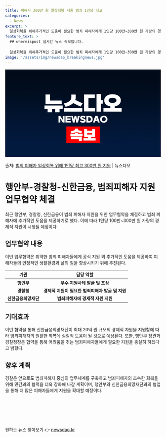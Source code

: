 ```yaml
---
title: 피해자 300만 원 일상회복 지원 범죄 1인당 최고
categories:
  - News
excerpt: >
  일상회복을 위해추가적인 도움이 필요한 범죄 피해자에게 1인당 100만~300만 원 가량의 경제적 지원이 시행…
feature_text: >
  ## whereispost 실시간 뉴스 속보입니다.

  일상회복을 위해추가적인 도움이 필요한 범죄 피해자에게 1인당 100만~300만 원 가량의 경제적 지원이 시행…
image: '/assets/img/newsdao_breakingnews.jpg'
---
```


![뉴스다오 속보](/assets/img/newsdao_breakingnews.jpg)

<p>출처: <a href="https://newsdao.kr/3609" rel="dofollow">범죄 피해자 일상회복 위해 1인당 최고 300만 원 지원</a> | 뉴스다오</p>

<h1>행안부-경찰청-신한금융, 범죄피해자 지원 업무협약 체결</h1>
<p data-ke-size="size16">최근 행안부, 경찰청, 신한금융이 범죄 피해자 지원을 위한 업무협약을 체결하고 범죄 피해자에 추가적인 도움을 제공하기로 했다. 이에 따라 1인당 100만~300만 원 가량의 경제적 지원이 시행될 예정이다.</p>
<h2 data-ke-size="size26">업무협약 내용</h2>
<p data-ke-size="size16">이번 업무협약은 취약한 범죄 피해자들에게 공식 지원 외 추가적인 도움을 제공하여 피해자들의 안정적인 생활환경과 삶의 질을 향상시키기 위해 추진된다.</p>
<table>
<thead>
<tr>
<th style="text-align: center; height: 17px;"><b>기관</b></th>
<th style="text-align: center; height: 17px;"><b>담당 역할</b></th>
</tr>
</thead>
<tbody>
<tr>
<td style="text-align: center; height: 17px;"><b>행안부</b></td>
<td style="text-align: center; height: 17px;"><b>우수 지원사례 발굴 및 포상</b></td>
</tr>
<tr>
<td style="text-align: center; height: 17px;"><b>경찰청</b></td>
<td style="text-align: center; height: 17px;"><b>경제적 지원이 필요한 범죄피해자 발굴 및 지원</b></td>
</tr>
<tr>
<td style="text-align: center; height: 17px;"><b>신한금융희망재단</b></td>
<td style="text-align: center; height: 17px;"><b>범죄피해자에 경제적 자원 지원</b></td>
</tr>
</tbody>
</table>
<h2 data-ke-size="size26">기대효과</h2>
<p data-ke-size="size16">이번 협약을 통해 신한금융희망재단이 최대 20억 원 규모의 경제적 자원을 지원함에 따라 범죄피해자의 원활한 회복에 실질적 도움이 될 것으로 예상된다. 또한, 행안부 장관과 경찰청장은 협약을 통해 어려움을 겪는 범죄피해자들에게 필요한 지원을 충실히 하겠다고 밝혔다.</p>
<h2 data-ke-size="size26">향후 계획</h2>
<p data-ke-size="size16">경찰은 앞으로도 범죄피해자 중심의 업무체계를 구축하고 범죄피해자의 조속한 회복을 위해 민간과의 협력을 더욱 강화해 나갈 계획이며, 행안부와 신한금융희망재단과의 협업을 통해 더 많은 피해자들에게 지원을 확대할 예정이다.</p>
<p data-ke-size="size16">&nbsp;</p>
<p data-ke-size="size16">&nbsp;</p>
<p data-ke-size="size16">&nbsp;</p> 

원하는 뉴스 찾아보기 👉 <a href="https://newsdao.kr" rel="dofollow">newsdao.kr</a>



